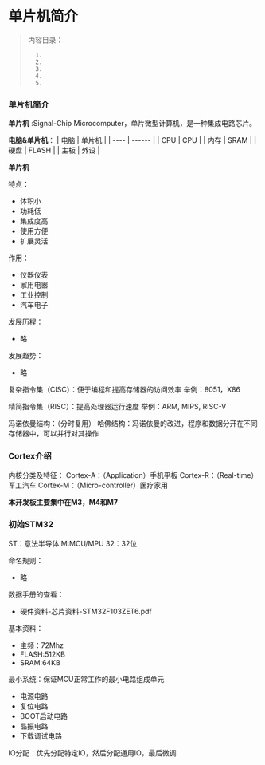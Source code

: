 <!--
 * @Date: 2024-05-27
 * @LastEditors: GoKo-Son626
 * @LastEditTime: 2024-06-09
 * @FilePath: \STM32_Study\基础篇\单片机简介.md
 * @Description: 
-->
# 单片机简介
> 内容目录：
> 
>       1. 
>       2. 
>       3. 
>       4. 
>       5. 
### 单片机简介

**单片机** :Signal-Chip Microcomputer，单片微型计算机，是一种集成电路芯片。

**电脑&单片机**：
| 电脑 | 单片机 |
| ---- | ------ |
| CPU  | CPU    |
| 内存 | SRAM   |
| 硬盘 | FLASH  |
| 主板 | 外设   |

**单片机**

特点：
- 体积小
- 功耗低
- 集成度高
- 使用方便
- 扩展灵活

作用：
- 仪器仪表
- 家用电器
- 工业控制
- 汽车电子

发展历程：
- 略

发展趋势：
- 略

复杂指令集（CISC）：便于编程和提高存储器的访问效率
举例：8051，X86

精简指令集（RISC）：提高处理器运行速度
举例：ARM, MIPS, RISC-V

冯诺依曼结构：（分时复用）
哈佛结构：冯诺依曼的改进，程序和数据分开在不同存储器中，可以并行对其操作

### Cortex介绍

内核分类及特征：
Cortex-A：（Application）手机平板
Cortex-R：（Real-time）军工汽车
Cortex-M：（Micro-controller）医疗家用

**本开发板主要集中在M3，M4和M7**


### 初始STM32

ST：意法半导体
M:MCU/MPU
32：32位

命名规则：
- 略

数据手册的查看：
- 硬件资料-芯片资料-STM32F103ZET6.pdf

基本资料：
- 主频：72Mhz
- FLASH:512KB
- SRAM:64KB

最小系统：保证MCU正常工作的最小电路组成单元
- 电源电路
- 复位电路
- BOOT启动电路
- 晶振电路
- 下载调试电路

IO分配：优先分配特定IO，然后分配通用IO，最后微调